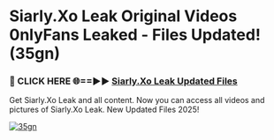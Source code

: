 # Siarly.Xo Leak Original Videos 0nlyFans Leaked - Files Updated! (35gn)

<h3>🔴 CLICK HERE 🌐==►► <a href="https://tinyurl.com/ehrbuxhb" rel="nofollow">Siarly.Xo Leak Updated Files</a></h3>

Get Siarly.Xo Leak and all content. Now you can access all videos and pictures of Siarly.Xo Leak. New Updated Files 2025!

[![35gn](https://i.imgur.com/lVYEuWS.gif)](https://tinyurl.com/ehrbuxhb)
